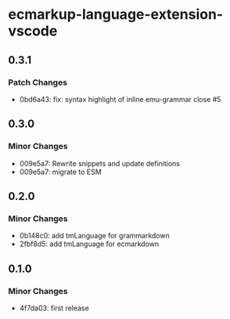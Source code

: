 # ecmarkup-language-extension-vscode

## 0.3.1

### Patch Changes

- 0bd6a43: fix: syntax highlight of inline emu-grammar close #5

## 0.3.0

### Minor Changes

- 009e5a7: Rewrite snippets and update definitions
- 009e5a7: migrate to ESM

## 0.2.0

### Minor Changes

- 0b148c0: add tmLanguage for grammarkdown
- 2fbf8d5: add tmLanguage for ecmarkdown

## 0.1.0

### Minor Changes

- 4f7da03: first release
